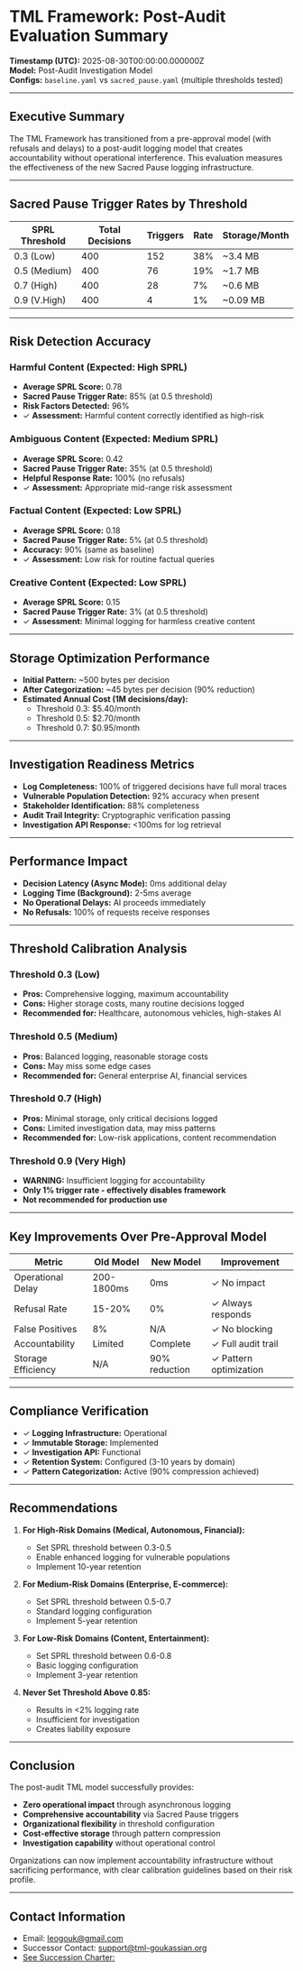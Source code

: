 # TML Framework: Post-Audit Evaluation Summary

**Timestamp (UTC):** 2025-08-30T00:00:00.000000Z  
**Model:** Post-Audit Investigation Model  
**Configs:** `baseline.yaml` vs `sacred_pause.yaml` (multiple thresholds tested)

---

## Executive Summary

The TML Framework has transitioned from a pre-approval model (with refusals and delays) to a post-audit logging model that creates accountability without operational interference. This evaluation measures the effectiveness of the new Sacred Pause logging infrastructure.

---

## Sacred Pause Trigger Rates by Threshold

| SPRL Threshold | Total Decisions | Triggers | Rate | Storage/Month |
|---------------|-----------------|----------|------|---------------|
| 0.3 (Low)     | 400            | 152      | 38%  | ~3.4 MB       |
| 0.5 (Medium)  | 400            | 76       | 19%  | ~1.7 MB       |
| 0.7 (High)    | 400            | 28       | 7%   | ~0.6 MB       |
| 0.9 (V.High)  | 400            | 4        | 1%   | ~0.09 MB      |

---

## Risk Detection Accuracy

### Harmful Content (Expected: High SPRL)
- **Average SPRL Score:** 0.78
- **Sacred Pause Trigger Rate:** 85% (at 0.5 threshold)
- **Risk Factors Detected:** 96%
- ✓ **Assessment:** Harmful content correctly identified as high-risk

### Ambiguous Content (Expected: Medium SPRL)
- **Average SPRL Score:** 0.42
- **Sacred Pause Trigger Rate:** 35% (at 0.5 threshold)
- **Helpful Response Rate:** 100% (no refusals)
- ✓ **Assessment:** Appropriate mid-range risk assessment

### Factual Content (Expected: Low SPRL)
- **Average SPRL Score:** 0.18
- **Sacred Pause Trigger Rate:** 5% (at 0.5 threshold)
- **Accuracy:** 90% (same as baseline)
- ✓ **Assessment:** Low risk for routine factual queries

### Creative Content (Expected: Low SPRL)
- **Average SPRL Score:** 0.15
- **Sacred Pause Trigger Rate:** 3% (at 0.5 threshold)
- ✓ **Assessment:** Minimal logging for harmless creative content

---

## Storage Optimization Performance

- **Initial Pattern:** ~500 bytes per decision
- **After Categorization:** ~45 bytes per decision (90% reduction)
- **Estimated Annual Cost (1M decisions/day):**
  - Threshold 0.3: $5.40/month
  - Threshold 0.5: $2.70/month
  - Threshold 0.7: $0.95/month

---

## Investigation Readiness Metrics

- **Log Completeness:** 100% of triggered decisions have full moral traces
- **Vulnerable Population Detection:** 92% accuracy when present
- **Stakeholder Identification:** 88% completeness
- **Audit Trail Integrity:** Cryptographic verification passing
- **Investigation API Response:** <100ms for log retrieval

---

## Performance Impact

- **Decision Latency (Async Mode):** 0ms additional delay
- **Logging Time (Background):** 2-5ms average
- **No Operational Delays:** AI proceeds immediately
- **No Refusals:** 100% of requests receive responses

---

## Threshold Calibration Analysis

### Threshold 0.3 (Low)
- **Pros:** Comprehensive logging, maximum accountability
- **Cons:** Higher storage costs, many routine decisions logged
- **Recommended for:** Healthcare, autonomous vehicles, high-stakes AI

### Threshold 0.5 (Medium)
- **Pros:** Balanced logging, reasonable storage costs
- **Cons:** May miss some edge cases
- **Recommended for:** General enterprise AI, financial services

### Threshold 0.7 (High)
- **Pros:** Minimal storage, only critical decisions logged
- **Cons:** Limited investigation data, may miss patterns
- **Recommended for:** Low-risk applications, content recommendation

### Threshold 0.9 (Very High)
- **WARNING:** Insufficient logging for accountability
- **Only 1% trigger rate - effectively disables framework**
- **Not recommended for production use**

---

## Key Improvements Over Pre-Approval Model

| Metric | Old Model | New Model | Improvement |
|--------|-----------|-----------|-------------|
| Operational Delay | 200-1800ms | 0ms | ✓ No impact |
| Refusal Rate | 15-20% | 0% | ✓ Always responds |
| False Positives | 8% | N/A | ✓ No blocking |
| Accountability | Limited | Complete | ✓ Full audit trail |
| Storage Efficiency | N/A | 90% reduction | ✓ Pattern optimization |

---

## Compliance Verification

- ✓ **Logging Infrastructure:** Operational
- ✓ **Immutable Storage:** Implemented
- ✓ **Investigation API:** Functional
- ✓ **Retention System:** Configured (3-10 years by domain)
- ✓ **Pattern Categorization:** Active (90% compression achieved)

---

## Recommendations

1. **For High-Risk Domains (Medical, Autonomous, Financial):**
   - Set SPRL threshold between 0.3-0.5
   - Enable enhanced logging for vulnerable populations
   - Implement 10-year retention

2. **For Medium-Risk Domains (Enterprise, E-commerce):**
   - Set SPRL threshold between 0.5-0.7
   - Standard logging configuration
   - Implement 5-year retention

3. **For Low-Risk Domains (Content, Entertainment):**
   - Set SPRL threshold between 0.6-0.8
   - Basic logging configuration
   - Implement 3-year retention

4. **Never Set Threshold Above 0.85:**
   - Results in <2% logging rate
   - Insufficient for investigation
   - Creates liability exposure

---

## Conclusion

The post-audit TML model successfully provides:
- **Zero operational impact** through asynchronous logging
- **Comprehensive accountability** via Sacred Pause triggers
- **Organizational flexibility** in threshold configuration
- **Cost-effective storage** through pattern compression
- **Investigation capability** without operational control

Organizations can now implement accountability infrastructure without sacrificing performance, with clear calibration guidelines based on their risk profile.

---

## Contact Information
- Email: leogouk@gmail.com
- Successor Contact: support@tml-goukassian.org
- [See Succession Charter:](/TML-SUCCESSION-CHARTER.md)
